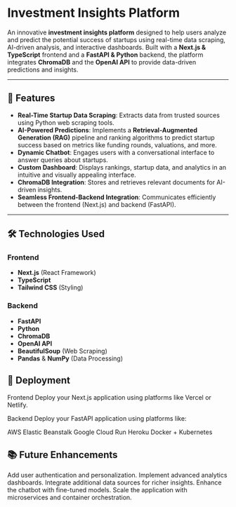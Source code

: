 # Investment Insights Platform

An innovative **investment insights platform** designed to help users analyze and predict the potential success of startups using real-time data scraping, AI-driven analysis, and interactive dashboards. Built with a **Next.js & TypeScript** frontend and a **FastAPI & Python** backend, the platform integrates **ChromaDB** and the **OpenAI API** to provide data-driven predictions and insights.

---

## 🚀 **Features**

- **Real-Time Startup Data Scraping**: Extracts data from trusted sources using Python web scraping tools.
- **AI-Powered Predictions**: Implements a **Retrieval-Augmented Generation (RAG)** pipeline and ranking algorithms to predict startup success based on metrics like funding rounds, valuations, and more.
- **Dynamic Chatbot**: Engages users with a conversational interface to answer queries about startups.
- **Custom Dashboard**: Displays rankings, startup data, and analytics in an intuitive and visually appealing interface.
- **ChromaDB Integration**: Stores and retrieves relevant documents for AI-driven insights.
- **Seamless Frontend-Backend Integration**: Communicates efficiently between the frontend (Next.js) and backend (FastAPI).

---

## 🛠️ **Technologies Used**

### **Frontend**
- **Next.js** (React Framework)
- **TypeScript**
- **Tailwind CSS** (Styling)

### **Backend**
- **FastAPI**
- **Python**
- **ChromaDB**
- **OpenAI API**
- **BeautifulSoup** (Web Scraping)
- **Pandas** & **NumPy** (Data Processing)

## 🚀 Deployment
Frontend
Deploy your Next.js application using platforms like Vercel or Netlify.

Backend
Deploy your FastAPI application using platforms like:

AWS Elastic Beanstalk
Google Cloud Run
Heroku
Docker + Kubernetes

## 📚 Future Enhancements
Add user authentication and personalization.
Implement advanced analytics dashboards.
Integrate additional data sources for richer insights.
Enhance the chatbot with fine-tuned models.
Scale the application with microservices and container orchestration.
